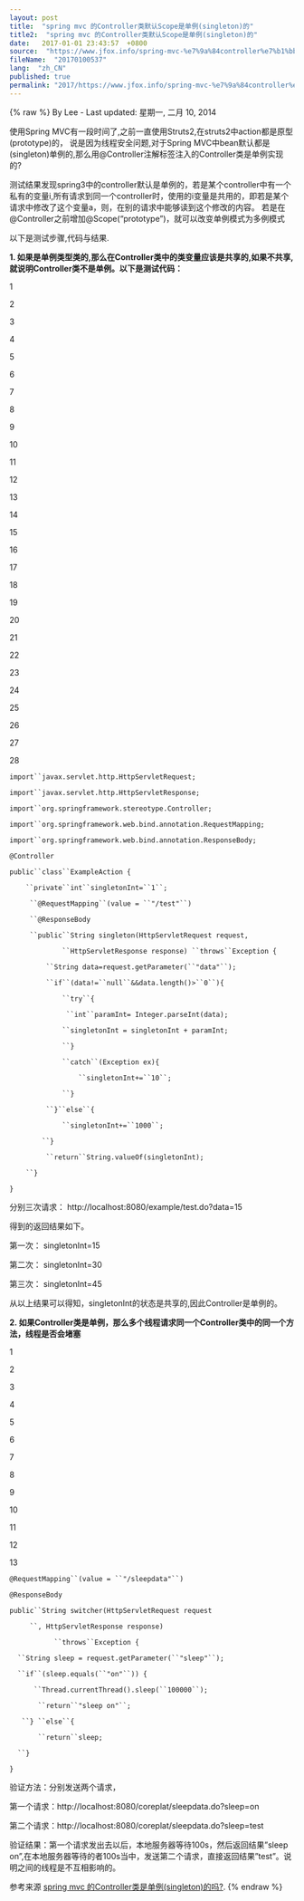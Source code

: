 ```yaml
---
layout: post
title:  "spring mvc 的Controller类默认Scope是单例(singleton)的"
title2:  "spring mvc 的Controller类默认Scope是单例(singleton)的"
date:   2017-01-01 23:43:57  +0800
source:  "https://www.jfox.info/spring-mvc-%e7%9a%84controller%e7%b1%bb%e9%bb%98%e8%ae%a4scope%e6%98%af%e5%8d%95%e4%be%8bsingleton%e7%9a%84.html"
fileName:  "20170100537"
lang:  "zh_CN"
published: true
permalink: "2017/https://www.jfox.info/spring-mvc-%e7%9a%84controller%e7%b1%bb%e9%bb%98%e8%ae%a4scope%e6%98%af%e5%8d%95%e4%be%8bsingleton%e7%9a%84.html"
---
```

{% raw %}
By Lee - Last updated: 星期一, 二月 10, 2014

使用Spring MVC有一段时间了,之前一直使用Struts2,在struts2中action都是原型(prototype)的， 说是因为线程安全问题,对于Spring MVC中bean默认都是(singleton)单例的,那么用@Controller注解标签注入的Controller类是单例实现的?

测试结果发现spring3中的controller默认是单例的，若是某个controller中有一个私有的变量i,所有请求到同一个controller时，使用的i变量是共用的，即若是某个请求中修改了这个变量a，则，在别的请求中能够读到这个修改的内容。 若是在@Controller之前增加@Scope(“prototype”)，就可以改变单例模式为多例模式

以下是测试步骤,代码与结果.

**1. 如果是单例类型类的,那么在Controller类中的类变量应该是共享的,如果不共享,就说明Controller类不是单例。以下是测试代码：**

1

2

3

4

5

6

7

8

9

10

11

12

13

14

15

16

17

18

19

20

21

22

23

24

25

26

27

28

`import``javax.servlet.http.HttpServletRequest;`

`import``javax.servlet.http.HttpServletResponse;`

`import``org.springframework.stereotype.Controller;`

`import``org.springframework.web.bind.annotation.RequestMapping;`

`import``org.springframework.web.bind.annotation.ResponseBody;`

`@Controller`

`public``class``ExampleAction {`

`    ``private``int``singletonInt=``1``;`

`     ``@RequestMapping``(value = ``"/test"``)`

`     ``@ResponseBody`

`     ``public``String singleton(HttpServletRequest request,`

`             ``HttpServletResponse response) ``throws``Exception {`

`         ``String data=request.getParameter(``"data"``);`

`         ``if``(data!=``null``&&data.length()>``0``){`

`             ``try``{`

`              ``int``paramInt= Integer.parseInt(data);`

`             ``singletonInt = singletonInt + paramInt;`

`             ``}`

`             ``catch``(Exception ex){`

`                 ``singletonInt+=``10``;`

`             ``}`

`         ``}``else``{`

`             ``singletonInt+=``1000``;`

`         ``} `

`         ``return``String.valueOf(singletonInt);`

`    ``}`

`}`

分别三次请求： http://localhost:8080/example/test.do?data=15

得到的返回结果如下。

第一次： singletonInt=15

第二次： singletonInt=30

第三次： singletonInt=45

从以上结果可以得知，singletonInt的状态是共享的,因此Controller是单例的。

**2. 如果Controller类是单例，那么多个线程请求同一个Controller类中的同一个方法，线程是否会堵塞**

1

2

3

4

5

6

7

8

9

10

11

12

13

`@RequestMapping``(value = ``"/sleepdata"``)`

`@ResponseBody`

`public``String switcher(HttpServletRequest request`

`     ``, HttpServletResponse response)`

`           ``throws``Exception {`

`  ``String sleep = request.getParameter(``"sleep"``);`

`  ``if``(sleep.equals(``"on"``)) {`

`      ``Thread.currentThread().sleep(``100000``);`

`       ``return``"sleep on"``;`

`   ``} ``else``{`

`       ``return``sleep;`

`  ``}`

`}  `

验证方法：分别发送两个请求，

第一个请求：http://localhost:8080/coreplat/sleepdata.do?sleep=on

第二个请求：http://localhost:8080/coreplat/sleepdata.do?sleep=test

验证结果：第一个请求发出去以后，本地服务器等待100s，然后返回结果”sleep on”,在本地服务器等待的者100s当中，发送第二个请求，直接返回结果”test”。说明之间的线程是不互相影响的。

参考来源 [spring mvc 的Controller类是单例(singleton)的吗?](https://www.jfox.info/go.php?url=http://www.jfox.info/url.php?url=http%3A%2F%2Fwww.360sdn.com%2Fspringmvc%2F2013%2F0906%2F846.html).
{% endraw %}
